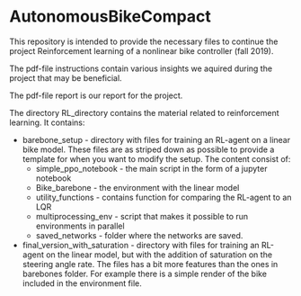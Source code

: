 # AutonomousBikeCompact

This repository is intended to provide the necessary files to continue the project Reinforcement learning of a nonlinear bike
controller (fall 2019).

The pdf-file instructions contain various insights we aquired during the project that may be beneficial.

The pdf-file report is our report for the project.

The directory RL_directory contains the material related to reinforcement learning. It contains:
* barebone_setup - directory with files for training an RL-agent on a linear bike model. These files are as striped down as possible to provide a template for when you want to modify the setup. The content consist of:
  + simple_ppo_notebook - the main script in the form of a jupyter notebook
  + Bike_barebone - the environment with the linear model
  + utility_functions - contains function for comparing the RL-agent to an LQR
  + multiprocessing_env - script that makes it possible to run environments in parallel
  + saved_networks - folder where the networks are saved. 
* final_version_with_saturation - directory with files for training an RL-agent on the linear model, but with the addition of saturation on the steering angle rate. The files has a bit more features than the ones in barebones folder. For example there is a simple render of the bike included in the environment file.
